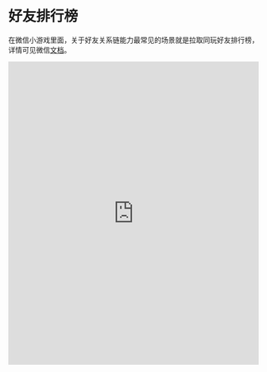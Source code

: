 # 好友排行榜

在微信小游戏里面，关于好友关系链能力最常见的场景就是拉取同玩好友排行榜，详情可见微信[文档](https://developers.weixin.qq.com/minigame/dev/guide/open-ability/open-data.html)。

<iframe height="609.4705810546875" style="width: 100%;" scrolling="no" title="Layout RankList" src="https://codepen.io/yuanzm/embed/QWZybox?default-tab=html%2Cresult&editable=true" frameborder="no" loading="lazy" allowtransparency="true" allowfullscreen="true">
  See the Pen <a href="https://codepen.io/yuanzm/pen/QWZybox">
  Layout RankList</a> by yuanzm (<a href="https://codepen.io/yuanzm">@yuanzm</a>)
  on <a href="https://codepen.io">CodePen</a>.
</iframe>
